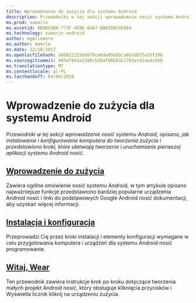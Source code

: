 ```yaml
---
title: Wprowadzenie do zużycia dla systemu Android
description: Przewodniki w tej sekcji wprowadzenie nosić systemu Android, opisano, jak instalowanie i konfigurowanie komputera do tworzenia zużycia i przedstawiono kroki, które ułatwiają tworzenie i uruchamianie pierwszej aplikacji systemu Android nosić.
ms.prod: xamarin
ms.assetid: 8B9DC98A-773F-4E06-84A7-BA8208C4E864
ms.technology: xamarin-android
author: mgmclemore
ms.author: mamcle
ms.date: 12/18/2017
ms.openlocfilehash: a0b022225dd670ca6da09abbca6b3db75a55f38b
ms.sourcegitcommit: 945df041e2180cb20af08b83cc703ecd1aedc6b0
ms.translationtype: MT
ms.contentlocale: pl-PL
ms.lasthandoff: 04/04/2018
---
```

# <a name="getting-started-with-android-wear"></a>Wprowadzenie do zużycia dla systemu Android

_Przewodniki w tej sekcji wprowadzenie nosić systemu Android, opisano, jak instalowanie i konfigurowanie komputera do tworzenia zużycia i przedstawiono kroki, które ułatwiają tworzenie i uruchamianie pierwszej aplikacji systemu Android nosić._

## <a name="introduction-to-wearandroidwearget-startedintro-to-wearmd"></a>[Wprowadzenie do zużycia](~/android/wear/get-started/intro-to-wear.md)

Zawiera ogólne omówienie nosić systemu Android, w tym artykule opisano najważniejsze funkcje przedstawiono bardziej popularne urządzenia Android nosić i linki do podstawowych Google Android nosić dokumentacji, aby uzyskać więcej informacji.

## <a name="setup--installationandroidwearget-startedinstallationmd"></a>[Instalacja i konfiguracja](~/android/wear/get-started/installation.md)

Przeprowadzi Cię przez kroki instalacji i elementy konfiguracji wymagane w celu przygotowania komputera i urządzeń dla systemu Android nosić programowanie.

## <a name="hello-wearandroidwearget-startedhello-wearmd"></a>[Witaj, Wear](~/android/wear/get-started/hello-wear.md)

Ten przewodnik zawiera instrukcje krok po kroku dotyczące tworzenia małych projekt Android nosić, który obsługuje kliknięcia przycisków i Wyświetla licznik kliknij na urządzeniu zużycia.
